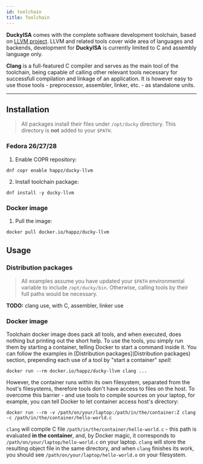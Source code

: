 ```yaml
---
id: toolchain
title: Toolchain
---
```


**DuckyISA** comes with the complete software development toolchain, based on [LLVM project](http://llvm.org/). LLVM and related tools cover wide area of languages and backends, development for **DuckyISA** is currently limited to C and assembly language only.

**Clang** is a full-featured C compiler and serves as the main tool of the toolchain, being capable of calling other relevant tools necessary for successfull compilation and linkage of an application. It is however easy to use those tools - preprocessor, assembler, linker, etc. - as standalone units.

---

## Installation

> All packages install their files under `/opt/ducky` directory. This directory is **not** added to your `$PATH`.

### Fedora 26/27/28

1. Enable COPR repository:

```
dnf copr enable happz/ducky-llvm
```

2. Install toolchain package:

```
dnf install -y ducky-llvm
```

### Docker image

1. Pull the image:

```
docker pull docker.io/happz/ducky-llvm
```

## Usage

### Distribution packages

> All examples assume you have updated your `$PATH` environmental variable to include `/opt/ducky/bin`. Otherwise, calling tools by their full paths would be necessary.


**TODO:** clang use, with C, assembler, linker use


### Docker image

Toolchain docker image does pack all tools, and when executed, does nothing but printing out the short help. To use the tools, you simply run them by starting a container, telling Docker to start a command inside it. You can follow the examples in [Distribution packages](Distribution packages) section, prepending each use of a tool by "start a container" *spell*:

```
docker run --rm docker.io/happz/ducky-llvm clang ...
```

However, the container runs within its own filesystem, separated from the host's filesystems, therefore tools don't have access to files on the host. To overcome this barrier - and use tools to compile sources on your laptop, for example, you can tell Docker to let container access host's directory:

```
docker run --rm -v /path/on/your/laptop:/path/in/the/container:Z clang -c /path/in/the/container/hello-world.c
```

``clang`` will compile C file `/path/in/the/container/hello-world.c` - this path is evaluated **in the container**, and, by Docker magic, it corresponds to `/path/on/your/laptop/hello-world.c` on your laptop. ``clang`` will store the resulting object file in the same directory, and when ``clang`` finishes its work, you should see ``/path/on/your/laptop/hello-world.o`` on your filesystem.

